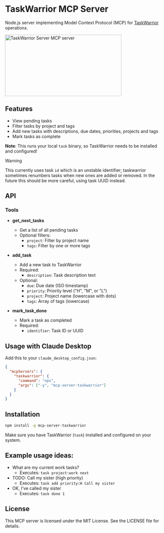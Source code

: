 # TaskWarrior MCP Server

Node.js server implementing Model Context Protocol (MCP) for [TaskWarrior](https://taskwarrior.org/) operations.

<a href="https://glama.ai/mcp/servers/e8w3e1su1x">
  <img width="380" height="200" src="https://glama.ai/mcp/servers/e8w3e1su1x/badge" alt="TaskWarrior Server MCP server" />
</a>

## Features

- View pending tasks
- Filter tasks by project and tags
- Add new tasks with descriptions, due dates, priorities, projects and tags
- Mark tasks as complete

**Note**: This runs your local `task` binary, so TaskWarrior needs to be installed and configured!

> [!WARNING]
> This currently uses task `id` which is an unstable identifier; taskwarrior
> sometimes renumbers tasks when new ones are added or removed. In the future
> this should be more careful, using task UUID instead.

## API

### Tools

- **get_next_tasks**

  - Get a list of all pending tasks
  - Optional filters:
    - `project`: Filter by project name
    - `tags`: Filter by one or more tags

- **add_task**

  - Add a new task to TaskWarrior
  - Required:
    - `description`: Task description text
  - Optional:
    - `due`: Due date (ISO timestamp)
    - `priority`: Priority level ("H", "M", or "L")
    - `project`: Project name (lowercase with dots)
    - `tags`: Array of tags (lowercase)

- **mark_task_done**
  - Mark a task as completed
  - Required:
    - `identifier`: Task ID or UUID

## Usage with Claude Desktop

Add this to your `claude_desktop_config.json`:

```json
{
  "mcpServers": {
    "taskwarrior": {
      "command": "npx",
      "args": ["-y", "mcp-server-taskwarrior"]
    }
  }
}
```

## Installation

```bash
npm install -g mcp-server-taskwarrior
```

Make sure you have TaskWarrior (`task`) installed and configured on your system.

## Example usage ideas:

- What are my current work tasks?
  - Executes: `task project:work next`
- TODO: Call my sister (high priority)
  - Executes: `task add priority:H Call my sister`
- OK, I've called my sister
  - Executes: `task done 1`

## License

This MCP server is licensed under the MIT License. See the LICENSE file for details.

